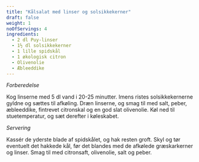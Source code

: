 ```yaml
---
title: "Kålsalat med linser og solsikkekerner"
draft: false
weight: 1
noOfServings: 4
ingredients:
  - 2 dl Puy-linser
  - 1½ dl solsikkekerner
  - 1 lille spidskål
  - 1 økologisk citron
  - Olivenolie
  - Æbleeddike
---
```


*Forberedelse*

Kog linserne med 5 dl vand i 20-25 minutter. Imens ristes
solsikkekernerne gyldne og sættes til afkøling. Dræn linserne, og smag
til med salt, peber, æbleeddike, fintrevet citronskal og en god slat
olivenolie. Køl ned til stuetemperatur, og sæt derefter i køleskabet.

*Servering*

Kassér de yderste blade af spidskålet, og hak resten groft. Skyl og tør
eventuelt det hakkede kål, før det blandes med de afkølede græskarkerner
og linser. Smag til med citronsaft, olivenolie, salt og peber.

